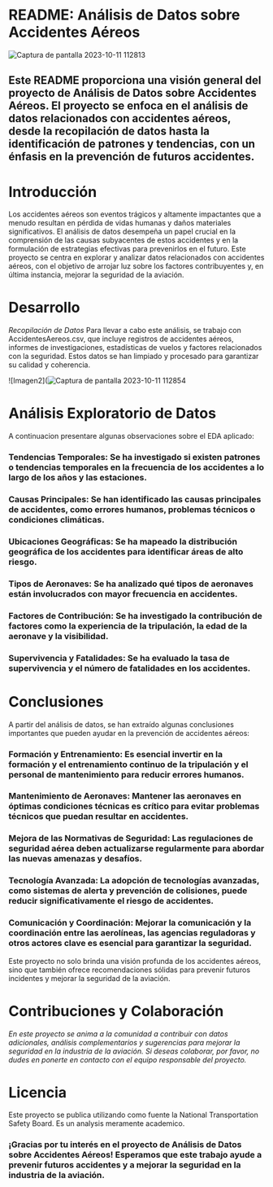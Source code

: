 <h1>README: Análisis de Datos sobre Accidentes Aéreos</h1>

![Captura de pantalla 2023-10-11 112813](https://github.com/Galateax/ProyectoDataAnalysis/assets/114771363/042c61d4-c42b-4465-a4be-9de6006da061)



## Este README proporciona una visión general del proyecto de Análisis de Datos sobre Accidentes Aéreos. El proyecto se enfoca en el análisis de datos relacionados con accidentes aéreos, desde la recopilación de datos hasta la identificación de patrones y tendencias, con un énfasis en la prevención de futuros accidentes.

# Introducción
Los accidentes aéreos son eventos trágicos y altamente impactantes que a menudo resultan en pérdida de vidas humanas y daños materiales significativos. El análisis de datos desempeña un papel crucial en la comprensión de las causas subyacentes de estos accidentes y en la formulación de estrategias efectivas para prevenirlos en el futuro. Este proyecto se centra en explorar y analizar datos relacionados con accidentes aéreos, con el objetivo de arrojar luz sobre los factores contribuyentes y, en última instancia, mejorar la seguridad de la aviación.

# Desarrollo
*Recopilación de Datos*
Para llevar a cabo este análisis, se trabajo con AccidentesAereos.csv, que incluye registros de accidentes aéreos, informes de investigaciones, estadísticas de vuelos y factores relacionados con la seguridad. Estos datos se han limpiado y procesado para garantizar su calidad y coherencia.

![Imagen2](![Captura de pantalla 2023-10-11 112854](https://github.com/Galateax/ProyectoDataAnalysis/assets/114771363/5ceb4cd1-be52-48d9-b72e-6c32f81b73aa)


# Análisis Exploratorio de Datos
A continuacion presentare algunas observaciones sobre el EDA aplicado:

### Tendencias Temporales: Se ha investigado si existen patrones o tendencias temporales en la frecuencia de los accidentes a lo largo de los años y las estaciones.

### Causas Principales: Se han identificado las causas principales de accidentes, como errores humanos, problemas técnicos o condiciones climáticas.

### Ubicaciones Geográficas: Se ha mapeado la distribución geográfica de los accidentes para identificar áreas de alto riesgo.

### Tipos de Aeronaves: Se ha analizado qué tipos de aeronaves están involucrados con mayor frecuencia en accidentes.

### Factores de Contribución: Se ha investigado la contribución de factores como la experiencia de la tripulación, la edad de la aeronave y la visibilidad.

### Supervivencia y Fatalidades: Se ha evaluado la tasa de supervivencia y el número de fatalidades en los accidentes.

# Conclusiones
A partir del análisis de datos, se han extraído algunas conclusiones importantes que pueden ayudar en la prevención de accidentes aéreos:

### Formación y Entrenamiento: Es esencial invertir en la formación y el entrenamiento continuo de la tripulación y el personal de mantenimiento para reducir errores humanos.

### Mantenimiento de Aeronaves: Mantener las aeronaves en óptimas condiciones técnicas es crítico para evitar problemas técnicos que puedan resultar en accidentes.

### Mejora de las Normativas de Seguridad: Las regulaciones de seguridad aérea deben actualizarse regularmente para abordar las nuevas amenazas y desafíos.

### Tecnología Avanzada: La adopción de tecnologías avanzadas, como sistemas de alerta y prevención de colisiones, puede reducir significativamente el riesgo de accidentes.

### Comunicación y Coordinación: Mejorar la comunicación y la coordinación entre las aerolíneas, las agencias reguladoras y otros actores clave es esencial para garantizar la seguridad.

Este proyecto no solo brinda una visión profunda de los accidentes aéreos, sino que también ofrece recomendaciones sólidas para prevenir futuros incidentes y mejorar la seguridad de la aviación.

# Contribuciones y Colaboración
*En este proyecto se anima a la comunidad a contribuir con datos adicionales, análisis complementarios y sugerencias para mejorar la seguridad en la industria de la aviación. Si deseas colaborar, por favor, no dudes en ponerte en contacto con el equipo responsable del proyecto.*

# Licencia
Este proyecto se publica utilizando como fuente la National Transportation Safety Board. Es un analysis meramente academico.

### ¡Gracias por tu interés en el proyecto de Análisis de Datos sobre Accidentes Aéreos! **Esperamos que este trabajo ayude a prevenir futuros accidentes y a mejorar la seguridad en la industria de la aviación.**
